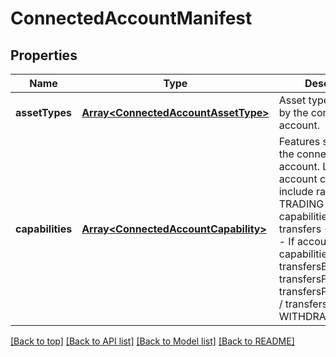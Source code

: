 # ConnectedAccountManifest

## Properties

|Name | Type | Description | Notes|
|------------ | ------------- | ------------- | -------------|
|**assetTypes** | [**Array&lt;ConnectedAccountAssetType&gt;**](ConnectedAccountAssetType.md) | Asset types supported by the connected account. | [default to undefined]|
|**capabilities** | [**Array&lt;ConnectedAccountCapability&gt;**](ConnectedAccountCapability.md) | Features supported for the connected account. Logic: - If account capabilities include ramp -&gt; TRADING - If account capabilities include transfers -&gt; DEPOSITS - If account capabilities include transfersBlockchain / transfersFiat / transfersPeerAccounts / transfersInternal -&gt; WITHDRAWALS  | [default to undefined]|




[[Back to top]](#) [[Back to API list]](../../README.md#documentation-for-api-endpoints) [[Back to Model list]](../../README.md#documentation-for-models) [[Back to README]](../../README.md)
